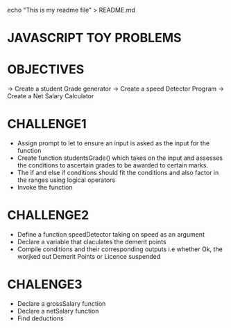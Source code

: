 echo "This is my readme file" > README.md
#         JAVASCRIPT TOY PROBLEMS

# OBJECTIVES
-> Create a student Grade generator
-> Create a speed Detector Program
-> Create a Net Salary Calculator


# CHALLENGE1
- Assign prompt to let to ensure an input is asked as the input for the function
- Create function studentsGrade() which takes on the input and assesses the conditions to ascertain grades to be awarded to certain marks.
- The if and else if conditions should fit the conditions and also factor in the ranges using logical operators
- Invoke the function 




# CHALLENGE2
- Define a function speedDetector taking on speed as an argument
- Declare a variable that claculates the demerit points
- Compile conditions and their corresponding outputs i.e whether Ok, the worjked out Demerit Points or Licence suspended




# CHALENGE3
- Declare a grossSalary function
- Declare a netSalary function
- Find deductions